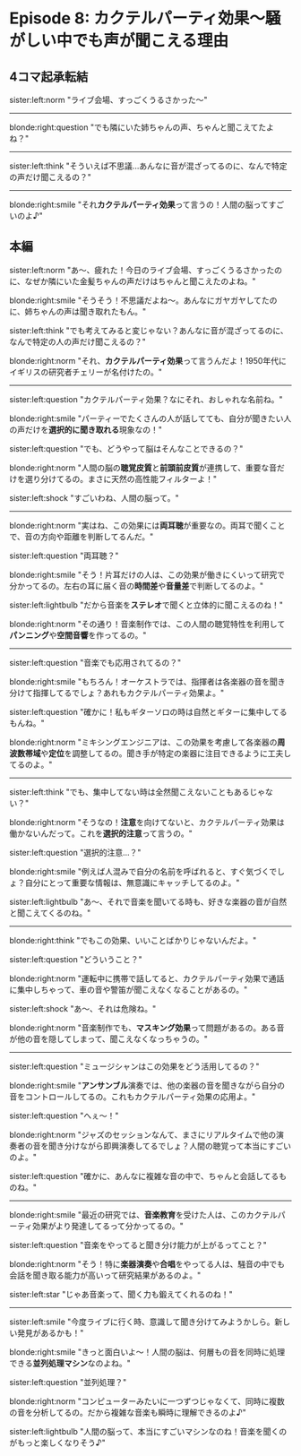 # Episode 8: カクテルパーティ効果〜騒がしい中でも声が聞こえる理由

## 4コマ起承転結

sister:left:norm "ライブ会場、すっごくうるさかった〜"

---

blonde:right:question "でも隣にいた姉ちゃんの声、ちゃんと聞こえてたよね？"

---

sister:left:think "そういえば不思議...あんなに音が混ざってるのに、なんで特定の声だけ聞こえるの？"

---

blonde:right:smile "それ**カクテルパーティ効果**って言うの！人間の脳ってすごいのよ♪"

## 本編

sister:left:norm "あ〜、疲れた！今日のライブ会場、すっごくうるさかったのに、なぜか隣にいた金髪ちゃんの声だけはちゃんと聞こえたのよね。"

blonde:right:smile "そうそう！不思議だよね〜。あんなにガヤガヤしてたのに、姉ちゃんの声は聞き取れたもん。"

sister:left:think "でも考えてみると変じゃない？あんなに音が混ざってるのに、なんで特定の人の声だけ聞こえるの？"

blonde:right:norm "それ、**カクテルパーティ効果**って言うんだよ！1950年代にイギリスの研究者チェリーが名付けたの。"

---

sister:left:question "カクテルパーティ効果？なにそれ、おしゃれな名前ね。"

blonde:right:smile "パーティーでたくさんの人が話してても、自分が聞きたい人の声だけを**選択的に聞き取れる**現象なの！"

sister:left:question "でも、どうやって脳はそんなことできるの？"

blonde:right:norm "人間の脳の**聴覚皮質**と**前頭前皮質**が連携して、重要な音だけを選り分けてるの。まさに天然の高性能フィルターよ！"

sister:left:shock "すごいわね、人間の脳って。"

---

blonde:right:norm "実はね、この効果には**両耳聴**が重要なの。両耳で聞くことで、音の方向や距離を判断してるんだ。"

sister:left:question "両耳聴？"

blonde:right:smile "そう！片耳だけの人は、この効果が働きにくいって研究で分かってるの。左右の耳に届く音の**時間差**や**音量差**で判断してるのよ。"

sister:left:lightbulb "だから音楽を**ステレオ**で聞くと立体的に聞こえるのね！"

blonde:right:norm "その通り！音楽制作では、この人間の聴覚特性を利用して**パンニング**や**空間音響**を作ってるの。"

---

sister:left:question "音楽でも応用されてるの？"

blonde:right:smile "もちろん！オーケストラでは、指揮者は各楽器の音を聞き分けて指揮してるでしょ？あれもカクテルパーティ効果よ。"

sister:left:question "確かに！私もギターソロの時は自然とギターに集中してるもんね。"

blonde:right:norm "ミキシングエンジニアは、この効果を考慮して各楽器の**周波数帯域**や**定位**を調整してるの。聞き手が特定の楽器に注目できるように工夫してるのよ。"

---

sister:left:think "でも、集中してない時は全然聞こえないこともあるじゃない？"

blonde:right:norm "そうなの！**注意**を向けてないと、カクテルパーティ効果は働かないんだって。これを**選択的注意**って言うの。"

sister:left:question "選択的注意...？"

blonde:right:smile "例えば人混みで自分の名前を呼ばれると、すぐ気づくでしょ？自分にとって重要な情報は、無意識にキャッチしてるのよ。"

sister:left:lightbulb "あ〜、それで音楽を聞いてる時も、好きな楽器の音が自然と聞こえてくるのね。"

---

blonde:right:think "でもこの効果、いいことばかりじゃないんだよ。"

sister:left:question "どういうこと？"

blonde:right:norm "運転中に携帯で話してると、カクテルパーティ効果で通話に集中しちゃって、車の音や警笛が聞こえなくなることがあるの。"

sister:left:shock "あ〜、それは危険ね。"

blonde:right:norm "音楽制作でも、**マスキング効果**って問題があるの。ある音が他の音を隠してしまって、聞こえなくなっちゃうの。"

---

sister:left:question "ミュージシャンはこの効果をどう活用してるの？"

blonde:right:smile "**アンサンブル**演奏では、他の楽器の音を聞きながら自分の音をコントロールしてるの。これもカクテルパーティ効果の応用よ。"

sister:left:question "へぇ〜！"

blonde:right:norm "ジャズのセッションなんて、まさにリアルタイムで他の演奏者の音を聞き分けながら即興演奏してるでしょ？人間の聴覚って本当にすごいのよ。"

sister:left:question "確かに、あんなに複雑な音の中で、ちゃんと会話してるものね。"

---

blonde:right:smile "最近の研究では、**音楽教育**を受けた人は、このカクテルパーティ効果がより発達してるって分かってるの。"

sister:left:question "音楽をやってると聞き分け能力が上がるってこと？"

blonde:right:norm "そう！特に**楽器演奏**や**合唱**をやってる人は、騒音の中でも会話を聞き取る能力が高いって研究結果があるのよ。"

sister:left:star "じゃあ音楽って、聞く力も鍛えてくれるのね！"

---

sister:left:smile "今度ライブに行く時、意識して聞き分けてみようかしら。新しい発見があるかも！"

blonde:right:smile "きっと面白いよ〜！人間の脳は、何層もの音を同時に処理できる**並列処理マシン**なのよね。"

sister:left:question "並列処理？"

blonde:right:norm "コンピューターみたいに一つずつじゃなくて、同時に複数の音を分析してるの。だから複雑な音楽も瞬時に理解できるのよ♪"

sister:left:lightbulb "人間の脳って、本当にすごいマシンなのね！音楽を聞くのがもっと楽しくなりそう♪"